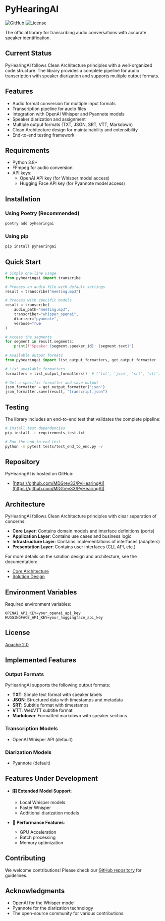 # PyHearingAI

[![GitHub](https://img.shields.io/badge/GitHub-PyHearingAI-blue?logo=github)](https://github.com/MDGrey33/PyHearingAI)
[![License](https://img.shields.io/badge/License-Apache%202.0-blue.svg)](https://opensource.org/licenses/Apache-2.0)

The official library for transcribing audio conversations with accurate speaker identification.

## Current Status

PyHearingAI follows Clean Architecture principles with a well-organized code structure. The library provides a complete pipeline for audio transcription with speaker diarization and supports multiple output formats.

## Features

- Audio format conversion for multiple input formats
- Transcription pipeline for audio files
- Integration with OpenAI Whisper and Pyannote models
- Speaker diarization and assignment
- Multiple output formats (TXT, JSON, SRT, VTT, Markdown)
- Clean Architecture design for maintainability and extensibility
- End-to-end testing framework

## Requirements

- Python 3.8+
- FFmpeg for audio conversion
- API keys:
  - OpenAI API key (for Whisper model access)
  - Hugging Face API key (for Pyannote model access)

## Installation

### Using Poetry (Recommended)
```bash
poetry add pyhearingai
```

### Using pip
```bash
pip install pyhearingai
```

## Quick Start

```python
# Simple one-line usage
from pyhearingai import transcribe

# Process an audio file with default settings
result = transcribe("meeting.mp3")

# Process with specific models
result = transcribe(
    audio_path="meeting.mp3",
    transcriber="whisper_openai",
    diarizer="pyannote",
    verbose=True
)

# Access the segments
for segment in result.segments:
    print(f"Speaker {segment.speaker_id}: {segment.text}")
    
# Available output formats
from pyhearingai import list_output_formatters, get_output_formatter

# List available formatters
formatters = list_output_formatters()  # ['txt', 'json', 'srt', 'vtt', 'md']

# Get a specific formatter and save output
json_formatter = get_output_formatter('json')
json_formatter.save(result, "transcript.json")
```

## Testing

The library includes an end-to-end test that validates the complete pipeline:

```bash
# Install test dependencies
pip install -r requirements_test.txt

# Run the end-to-end test
python -m pytest tests/test_end_to_end.py -v
```

## Repository

PyHearingAI is hosted on GitHub:
- [https://github.com/MDGrey33/PyHearingAI](https://github.com/MDGrey33/PyHearingAI)

## Architecture

PyHearingAI follows Clean Architecture principles with clear separation of concerns:

- **Core Layer**: Contains domain models and interface definitions (ports)
- **Application Layer**: Contains use cases and business logic
- **Infrastructure Layer**: Contains implementations of interfaces (adapters)
- **Presentation Layer**: Contains user interfaces (CLI, API, etc.)

For more details on the solution design and architecture, see the documentation:
- [Core Architecture](docs/architecture/01_core_architecture.md)
- [Solution Design](docs/architecture/02_solution_design.md)

## Environment Variables

Required environment variables:
```
OPENAI_API_KEY=your_openai_api_key
HUGGINGFACE_API_KEY=your_huggingface_api_key
```

## License

[Apache 2.0](LICENSE)

## Implemented Features

### Output Formats
PyHearingAI supports the following output formats:
- **TXT**: Simple text format with speaker labels
- **JSON**: Structured data with timestamps and metadata
- **SRT**: Subtitle format with timestamps
- **VTT**: WebVTT subtitle format
- **Markdown**: Formatted markdown with speaker sections

### Transcription Models
- OpenAI Whisper API (default)

### Diarization Models
- Pyannote (default)

## Features Under Development

- 🎛️ **Extended Model Support**: 
  - Local Whisper models
  - Faster Whisper
  - Additional diarization models

- 🚀 **Performance Features**:
  - GPU Acceleration
  - Batch processing
  - Memory optimization

## Contributing

We welcome contributions! Please check our [GitHub repository](https://github.com/MDGrey33/PyHearingAI) for guidelines.

## Acknowledgments

- OpenAI for the Whisper model
- Pyannote for the diarization technology
- The open-source community for various contributions
